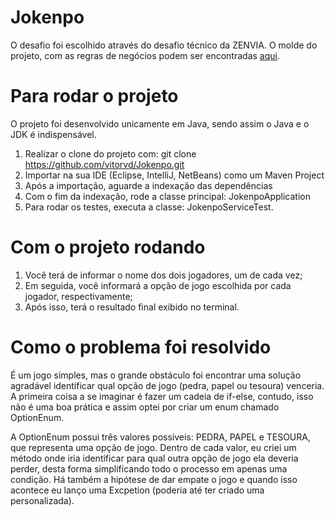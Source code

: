 # Jokenpo

O desafio foi escolhido através do desafio técnico da ZENVIA. O molde do projeto, com as regras de negócios podem ser encontradas [aqui](https://dojopuzzles.com/problems/jokenpo/).

# Para rodar o projeto

O projeto foi desenvolvido unicamente em Java, sendo assim o Java e o JDK é indispensável.

1. Realizar o clone do projeto com: git clone https://github.com/vitorvd/Jokenpo.git
2. Importar na sua IDE (Eclipse, IntelliJ, NetBeans) como um Maven Project
3. Após a importação, aguarde a indexação das dependências
4. Com o fim da indexação, rode a classe principal: JokenpoApplication
5. Para rodar os testes, executa a classe: JokenpoServiceTest.

# Com o projeto rodando

1. Você terá de informar o nome dos dois jogadores, um de cada vez;
2. Em seguida, você informará a opção de jogo escolhida por cada jogador, respectivamente;
3. Após isso, terá o resultado final exibido no terminal.

# Como o problema foi resolvido

É um jogo simples, mas o grande obstáculo foi encontrar uma solução agradável identificar qual opção de jogo (pedra, papel ou tesoura) venceria.
A primeira coisa a se imaginar é fazer um cadeia de if-else, contudo, isso não é uma boa prática e assim optei por criar um enum chamado OptionEnum.

A OptionEnum possui três valores possíveis: PEDRA, PAPEL e TESOURA, que representa uma opção de jogo. Dentro de cada valor, eu criei um método onde iria identificar para qual outra opção de jogo ela deveria perder, desta forma simplificando todo o processo em apenas uma condição.
Há também a hipótese de dar empate o jogo e quando isso acontece eu lanço uma Excpetion (poderia até ter criado uma personalizada).